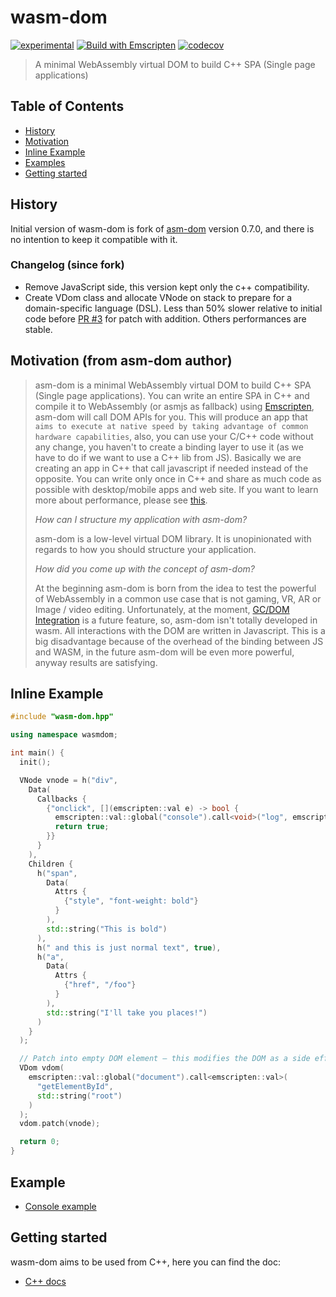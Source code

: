 # wasm-dom

[![experimental](http://badges.github.io/stability-badges/dist/experimental.svg)](http://github.com/badges/stability-badges)
[![Build with Emscripten](https://github.com/theo-dep/wasm-dom/actions/workflows/pr.yml/badge.svg)](https://github.com/theo-dep/wasm-dom/actions/workflows/pr.yml)
[![codecov](https://codecov.io/github/theo-dep/wasm-dom/graph/badge.svg?token=Q96WRJMWUJ)](https://codecov.io/github/theo-dep/wasm-dom)

> A minimal WebAssembly virtual DOM to build C++ SPA (Single page applications)

## Table of Contents

- [History](#history)
- [Motivation](#motivation)
- [Inline Example](#inline-example)
- [Examples](#examples)
- [Getting started](#getting-started)

## History

Initial version of wasm-dom is fork of [asm-dom](https://github.com/mbasso/asm-dom) version 0.7.0, and there is no intention to keep it compatible with it.

### Changelog (since fork)

- Remove JavaScript side, this version kept only the c++ compatibility.
- Create VDom class and allocate VNode on stack to prepare for a domain-specific language (DSL).
  Less than 50% slower relative to initial code before [PR #3](https://github.com/theo-dep/wasm-dom/pull/3) for patch with addition. Others performances are stable.

## Motivation (from asm-dom author)

> asm-dom is a minimal WebAssembly virtual DOM to build C++ SPA (Single page applications). You can write an entire SPA in C++ and compile it to WebAssembly (or asmjs as fallback) using [Emscripten](https://emscripten.org/), asm-dom will call DOM APIs for you. This will produce an app that `aims to execute at native speed by taking advantage of common hardware capabilities`, also, you can use your C/C++ code without any change, you haven't to create a binding layer to use it (as we have to do if we want to use a C++ lib from JS). Basically we are creating an app in C++ that call javascript if needed instead of the opposite. You can write only once in C++ and share as much code as possible with desktop/mobile apps and web site. If you want to learn more about performance, please see [this](https://github.com/mbasso/asm-dom/tree/master/benchmarks).
>
> *How can I structure my application with asm-dom?*
>
> asm-dom is a low-level virtual DOM library. It is unopinionated with regards to how you should structure your application.
>
> *How did you come up with the concept of asm-dom?*
>
> At the beginning asm-dom is born from the idea to test the powerful of WebAssembly in a common use case that is not gaming, VR, AR or Image / video editing. Unfortunately, at the moment, [GC/DOM Integration](http://webassembly.org/docs/future-features/) is a future feature, so, asm-dom isn't totally developed in wasm. All interactions with the DOM are written in Javascript. This is a big disadvantage because of the overhead of the binding between JS and WASM, in the future asm-dom will be even more powerful, anyway results are satisfying.

## Inline Example

```c++
#include "wasm-dom.hpp"

using namespace wasmdom;

int main() {
  init();

  VNode vnode = h("div",
    Data(
      Callbacks {
        {"onclick", [](emscripten::val e) -> bool {
          emscripten::val::global("console").call<void>("log", emscripten::val("clicked"));
          return true;
        }}
      }
    ),
    Children {
      h("span",
        Data(
          Attrs {
            {"style", "font-weight: bold"}
          }
        ),
        std::string("This is bold")
      ),
      h(" and this is just normal text", true),
      h("a",
        Data(
          Attrs {
            {"href", "/foo"}
          }
        ),
        std::string("I'll take you places!")
      )
    }
  );

  // Patch into empty DOM element – this modifies the DOM as a side effect
  VDom vdom(
    emscripten::val::global("document").call<emscripten::val>(
      "getElementById",
      std::string("root")
    )
  );
  vdom.patch(vnode);

  return 0;
}
```

## Example

- [Console example](/examples/console/main.cpp)

## Getting started

wasm-dom aims to be used from C++, here you can find the doc:

- [C++ docs](/docs/installation.md)
